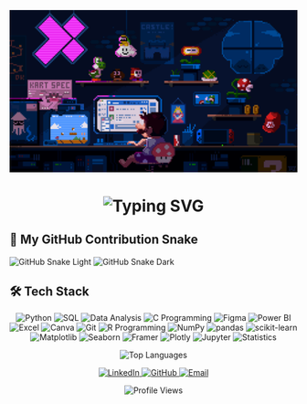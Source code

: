

![](Resources/gif.gif)
<h1 align="center">
  <img src="https://readme-typing-svg.herokuapp.com?font=Fira+Code&weight=700&size=24&pause=30&color=00F7FF&center=true&vCenter=true&width=800&lines=👋+Hello%2C+My+Name+is+Thomas!;🧠+I'm+a+Data+Analyst+%7C+AI+Enthusiast;📊+Python+%7C+Power+BI+%7C+SQL+%7C+Machine+Learning;📈+Turning+data+into+decisions!" alt="Typing SVG" />
</h1>


## 🐍 My GitHub Contribution Snake

![GitHub Snake Light](https://raw.githubusercontent.com/thomas271001/thomas271001/output/github-contribution-grid-snake.svg#gh-light-mode-only)
![GitHub Snake Dark](https://raw.githubusercontent.com/thomas271001/thomas271001/output/github-contribution-grid-snake-dark.svg#gh-dark-mode-only)


## 🛠️ **Tech Stack**

<p align="center">
  <img src="https://img.shields.io/badge/Python-3670A0?style=for-the-badge&logo=python&logoColor=white" alt="Python" />
  <img src="https://img.shields.io/badge/SQL-F80000?style=for-the-badge&logo=oracle&logoColor=white" alt="SQL" /> 
  <img src="https://img.shields.io/badge/Data%20Analysis-4CAF50?style=for-the-badge&logo=tableau&logoColor=white" alt="Data Analysis" />
  <img src="https://img.shields.io/badge/C%20Programming-FFC107?style=for-the-badge&logo=c&logoColor=white" alt="C Programming" />
  <img src="https://img.shields.io/badge/Figma-C5CAE9?style=for-the-badge&logo=figma&logoColor=white" alt="Figma" />
  <img src="https://img.shields.io/badge/Power%20BI-FFEB3B?style=for-the-badge&logo=power-bi&logoColor=white" alt="Power BI" />
  <img src="https://img.shields.io/badge/Excel-007BFF?style=for-the-badge&logo=microsoft-excel&logoColor=white" alt="Excel" />
  <img src="https://img.shields.io/badge/Canva-E91E63?style=for-the-badge&logo=canva&logoColor=white" alt="Canva" />
  <img src="https://img.shields.io/badge/Git-2C3E55?style=for-the-badge&logo=git&logoColor=white" alt="Git" />
  <img src="https://img.shields.io/badge/R-276DC3?style=for-the-badge&logo=r&logoColor=white" alt="R Programming" />
  <img src="https://img.shields.io/badge/NumPy-013243?style=for-the-badge&logo=numpy&logoColor=white" alt="NumPy" />
  <img src="https://img.shields.io/badge/pandas-150458?style=for-the-badge&logo=pandas&logoColor=white" alt="pandas" /> 
  <img src="https://img.shields.io/badge/scikit%20learn-F7931E?style=for-the-badge&logo=scikit-learn&logoColor=white" alt="scikit-learn" /> 
  <img src="https://img.shields.io/badge/Matplotlib-11557C?style=for-the-badge&logo=matplotlib&logoColor=white" alt="Matplotlib" />  
  <img src="https://img.shields.io/badge/Seaborn-008B8B?style=for-the-badge&logo=seaborn&logoColor=white" alt="Seaborn" />  
  <img src="https://img.shields.io/badge/Framer-7C3AED?style=for-the-badge&logo=framer&logoColor=white" alt="Framer" />
  <img src="https://img.shields.io/badge/Plotly-3F4F75?style=for-the-badge&logo=plotly&logoColor=white" alt="Plotly" />
  <img src="https://img.shields.io/badge/Jupyter-F37626?style=for-the-badge&logo=jupyter&logoColor=white" alt="Jupyter" />
  <img src="https://img.shields.io/badge/Statistics-00897B?style=for-the-badge&logo=statistics&logoColor=white" alt="Statistics" />
</p>


<!-- ## 📊 **GitHub Stats** -->

<div align="center">

  ![Top Languages](https://github-readme-stats.vercel.app/api/top-langs/?username=thomas271001&layout=compact&theme=radical)

</div>

<!-- ## 📫 **Let's Connect** -->

<p align="center">
  <a href="https://www.linkedin.com/in/thomasantomoothedan/">
    <img src="https://img.shields.io/badge/-LinkedIn-blue?style=for-the-badge&logo=Linkedin&logoColor=white" alt="LinkedIn" />
  </a>
  <a href="https://github.com/thomas271001">
    <img src="https://img.shields.io/badge/-GitHub-181717?style=for-the-badge&logo=github" alt="GitHub" />
  </a>
  <a href="mailto:thomas.anto.moothedan@gmail.com">
    <img src="https://img.shields.io/badge/-Email-D14836?style=for-the-badge&logo=gmail&logoColor=white" alt="Email" />
  </a>
</p>

<p align="center">
  <img src="https://komarev.com/ghpvc/?username=thomas271001&color=blue&style=flat-square&label=Profile+Views" alt="Profile Views" />
</p>
